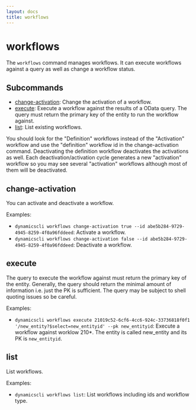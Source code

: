 ```yaml
---
layout: docs
title: workflows
---
```


# workflows

The `workflows` command manages workflows. It can execute workflows against a query as well as change a workflow status.


## Subcommands

* [change-activation](#change-activation): Change the activation of a workflow.
* [execute](#execute): Execute a workflow against the results of a OData query. The query must return the primary key of the entity to run the workflow against.
* [list](#list): List existing workflows.

You should look for the "Definition" workflows instead of the "Activation" workflow and use the "definition" workflow id in the change-activation command. Deactivating the definition workflow deactivates the activations as well. Each deactivation/activation cycle generates a new "activation" workflow so you may see several "activation" workflows although most of them will be deactivated.


## change-activation

You can activate and deactivate a workflow.

Examples:

* `dynamicscli workflows change-activation true --id abe5b284-9729-4945-8259-4f0a96fddeed`: Activate a workflow.
* `dynamicscli workflows change-activation false --id abe5b284-9729-4945-8259-4f0a96fddeed`: Deactivate a workflow.

## execute

The query to execute the workflow against must return the primary key of the entity. Generally, the query should return the minimal amount of information i.e. just the PK is sufficient. The query may be subject to shell quoting issues so be careful.

Examples:

* `dynamicscli workflows execute 21019c52-6cf6-4cc6-924c-33736818f0f1 '/new_entity?$select=new_entityid' --pk new_entityid`: Execute a workflow against
worklow 210*. The entity is called new_entity and its PK is `new_entityid`.

## list

List workflows.

Examples:

* `dynamicscli workflows list`: List workflows including ids and workflow type.

